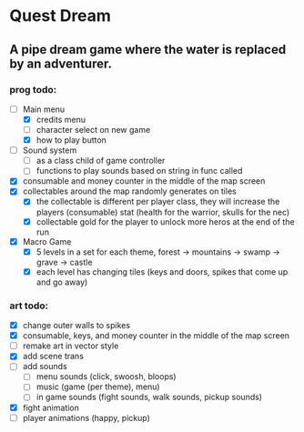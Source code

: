# Quest Dream

## A pipe dream game where the water is replaced by an adventurer.



### prog todo:
- [ ] Main menu
   - [x] credits menu
   - [ ] character select on new game
   - [x] how to play button
- [ ] Sound system
   - [ ] as a class child of game controller
   - [ ] functions to play sounds based on string in func called
- [x] consumable and money counter in the middle of the map screen
- [x] collectables around the map randomly generates on tiles
   - [x] the collectable is different per player class, they will increase the players (consumable) stat (health for the warrior, skulls for the nec)
   - [x] collectable gold for the player to unlock more heros at the end of the run
- [x] Macro Game
   - [x] 5 levels in a set for each theme, forest -> mountains -> swamp -> grave -> castle
   - [x] each level has changing tiles (keys and doors, spikes that come up and go away)

### art todo:
- [x] change outer walls to spikes
- [x] consumable, keys, and money counter in the middle of the map screen
- [ ] remake art in vector style
- [x] add scene trans
- [ ] add sounds
   - [ ] menu sounds (click, swoosh, bloops)
   - [ ] music (game (per theme), menu)
   - [ ] in game sounds (fight sounds, walk sounds, pickup sounds)
- [x] fight animation
- [ ] player animations (happy, pickup)
